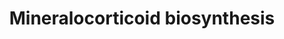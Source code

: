 ---
annotations:
- id: PW:0000773
  parent: classic metabolic pathway
  type: Pathway Ontology
  value: aldosterone biosynthetic pathway
- id: PW:0000771
  parent: classic metabolic pathway
  type: Pathway Ontology
  value: mineralocorticoid biosynthetic pathway
- id: PW:0000010
  parent: classic metabolic pathway
  type: Pathway Ontology
  value: lipid metabolic pathway
- id: PW:0000002
  parent: classic metabolic pathway
  type: Pathway Ontology
  value: classic metabolic pathway
authors:
- Conroy lipids
- Egonw
- DeSl
- LinaSchiffer
- Eweitz
citedin: ''
communities: []
description: Mineralocorticoid synthesis and metabolism, which produce adrenal steroid
  hormones from cholesterol. These hormones regulate sodium retention in the kidneys
  and are therefore essential in sodium balance, intravascular volume, and blood pressure
  [PMID:8839934].  The pathway knowledge depicted in this model stems from William
  Griffiths.  Metabolic reactions currently without a Rhea ID have been added in bold
  to the pathway model.
last-edited: 2024-07-23
ndex: null
organisms:
- Homo sapiens
redirect_from:
- /index.php/Pathway:WP5279
- /instance/WP5279
- /instance/WP5279_r134507
revision: r134507
schema-jsonld:
- '@context': https://schema.org/
  '@id': https://wikipathways.github.io/pathways/WP5279.html
  '@type': Dataset
  creator:
    '@type': Organization
    name: WikiPathways
  description: Mineralocorticoid synthesis and metabolism, which produce adrenal steroid
    hormones from cholesterol. These hormones regulate sodium retention in the kidneys
    and are therefore essential in sodium balance, intravascular volume, and blood
    pressure [PMID:8839934].  The pathway knowledge depicted in this model stems from
    William Griffiths.  Metabolic reactions currently without a Rhea ID have been
    added in bold to the pathway model.
  keywords:
  - 11-Dehydrocorticosterone
  - 11-deoxycorticosterone
  - 11β,18,21-trihydroxy-5β-pregnan-3,20-dione
  - 18-Hydroxy-11-dehydrotetrahydrocorticosterone
  - 18-Hydroxycorticosterone
  - 3alpha,11beta,18,21-tetrahydroxy-5beta-pregnan-20-one
  - 3alpha,21-dihydroxy-5beta-pregnane-11,20-dione
  - 5alpha-Dihydrocorticosterone
  - 5alpha-pregnan-21-ol-3,11,20-trione
  - 5beta-Dihydroaldosterone
  - 5beta-Dihydrocorticosterone
  - 5beta-dihydrodeoxycorticosterone
  - 5beta-pregnan-21-ol-3,11,20-trione
  - AKR1C1
  - AKR1C2
  - AKR1C3
  - AKR1C4
  - AKR1D1
  - Aldosterone
  - Aldosterone 18-glucuronide
  - Alfadolone
  - Allotetrahydrocorticosterone
  - CYP11B1
  - CYP11B2
  - CYP21A2
  - Corticosterone
  - HSD11B1
  - HSD11B2
  - Progesterone
  - SRD5A1
  - SRD5A2
  - Tetrahydroaldosterone
  - Tetrahydrocorticosterone
  - UGT1A10
  - UGT2B7
  license: CC0
  name: Mineralocorticoid biosynthesis
seo: CreativeWork
title: Mineralocorticoid biosynthesis
wpid: WP5279
---